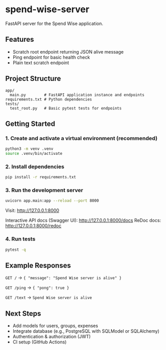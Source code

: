# spend-wise-server

FastAPI server for the Spend Wise application.

## Features
- Scratch root endpoint returning JSON alive message
- Ping endpoint for basic health check
- Plain text scratch endpoint

## Project Structure
```
app/
  main.py        # FastAPI application instance and endpoints
requirements.txt # Python dependencies
tests/
  test_root.py   # Basic pytest tests for endpoints
```

## Getting Started

### 1. Create and activate a virtual environment (recommended)
```bash
python3 -m venv .venv
source .venv/bin/activate
```

### 2. Install dependencies
```bash
pip install -r requirements.txt
```

### 3. Run the development server
```bash
uvicorn app.main:app --reload --port 8000
```
Visit: http://127.0.0.1:8000

Interactive API docs (Swagger UI): http://127.0.0.1:8000/docs
ReDoc docs: http://127.0.0.1:8000/redoc

### 4. Run tests
```bash
pytest -q
```

## Example Responses
`GET /` -> `{ "message": "Spend Wise server is alive" }`

`GET /ping` -> `{ "pong": true }`

`GET /text` -> `Spend Wise server is alive`

## Next Steps
- Add models for users, groups, expenses
- Integrate database (e.g., PostgreSQL with SQLModel or SQLAlchemy)
- Authentication & authorization (JWT)
- CI setup (GitHub Actions)
